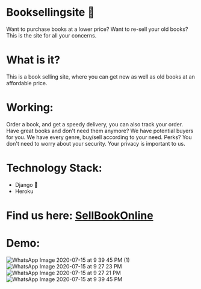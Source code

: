 # Booksellingsite :book:
Want to purchase books at a lower price? Want to re-sell your old books? This is the site for all your concerns.
# What is it?
This is a book selling site, where you can get new as well as old books at an affordable price.
# Working:
Order a book, and get a speedy delivery, you can also track your order. Have great books and don't need them anymore? We have potential buyers for you. We have every genre, buy/sell according to your need. Perks? You don't need to worry about your security. Your privacy is important to us. 
# Technology Stack:
- Django :snake:
- Heroku
# Find us here: [SellBookOnline](https://benefique-fromage-75205.herokuapp.com/)
# Demo:
![WhatsApp Image 2020-07-15 at 9 39 45 PM (1)](https://user-images.githubusercontent.com/32809211/87638325-31d4b480-c761-11ea-8d40-fbf50679f57e.jpeg)
![WhatsApp Image 2020-07-15 at 9 27 23 PM](https://user-images.githubusercontent.com/32809211/87638348-3dc07680-c761-11ea-8d3b-f8828b5eb7e2.jpeg)
![WhatsApp Image 2020-07-15 at 9 27 21 PM](https://user-images.githubusercontent.com/32809211/87638354-4153fd80-c761-11ea-88de-c90d0d8f725b.jpeg)
![WhatsApp Image 2020-07-15 at 9 39 45 PM](https://user-images.githubusercontent.com/32809211/87638361-44e78480-c761-11ea-8c55-5bb92611f9eb.jpeg)
